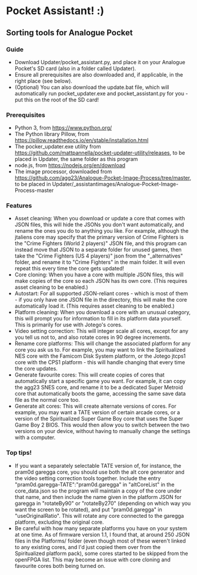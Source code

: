 # Pocket Assistant! :)
## Sorting tools for Analogue Pocket

### Guide
- Download Updater/pocket_assistant.py, and place it on your Analogue Pocket's SD card (also in a folder called Updater).
- Ensure all prerequisites are also downloaded and, if applicable, in the right place (see below).
- (Optional) You can also download the update.bat file, which will automatically run pocket_updater.exe and pocket_assistant.py for you - put this on the root of the SD card!

### Prerequisites
- Python 3, from https://www.python.org/
- The Python library Pillow, from https://pillow.readthedocs.io/en/stable/installation.html
- The pocker_updater.exe utility from https://github.com/mattpannella/pocket-updater-utility/releases, to be placed in Updater, the same folder as this program
- node.js, from https://nodejs.org/en/download
- The image processor, downloaded from https://github.com/agg23/Analogue-Pocket-Image-Process/tree/master, to be placed in Updater/_assistantimages/Analogue-Pocket-Image-Process-master

### Features
- Asset cleaning: When you download or update a core that comes with JSON files, this will hide the JSONs you don't want automatically, and rename the ones you do to anything you like. For example, although the jtaliens core may specify that the primary version of Crime Fighters is the "Crime Fighters (World 2 players)" JSON file, and this program can instead move that JSON to a separate folder for unused games, then take the "Crime Fighters (US 4 players)" json from the "_alternatives" folder, and rename it to "Crime Fighters" in the main folder. It will even repeat this every time the core gets updated!
- Core cloning: When you have a core with multiple JSON files, this will make copies of the core so each JSON has its own core. (This requires asset cleaning to be enabled.)
- Autostart: For all supported JSON-reliant cores - which is most of them - if you only have one JSON file in the directory, this will make the core automatically load it. (This requires asset cleaning to be enabled.)
- Platform cleaning: When you download a core with an unusual category, this will prompt you for information to fill in its platform data yourself. This is primarily for use with Jotego's cores.
- Video setting correction: This will integer scale all cores, except for any you tell us not to, and also rotate cores in 90 degree increments.
- Rename core platforms: This will change the associated platform for any core you ask us to. For example, you may want to link the Spiritualized NES core with the Famicom Disk System platform, or the Jotego jtcps1 core with the CPS1 platform - this will handle changing that every time the core updates.
- Generate favourite cores: This will create copies of cores that automatically start a specific game you want. For example, it can copy the agg23 SNES core, and rename it to be a dedicated Super Metroid core that automatically boots the game, accessing the same save data file as the normal core too.
- Generate alt cores: This will create alternate versions of cores. For example, you may want a TATE version of certain arcade cores, or a version of the Spiritualized Super Game Boy core that uses the Super Game Boy 2 BIOS. This would then allow you to switch between the two versions on your device, without having to manually change the settings with a computer.

### Top tips!
- If you want a separately selectable TATE version of, for instance, the pram0d garegga core, you should use both the alt core generator and the video setting correction tools together. Include the entry "pram0d.garegga-TATE":"pram0d.garegga" in "altCoreList" in the core_data.json so the program will maintain a copy of the core under that name, and then include the name given in the platform JSON for garegga in "rotateBy90" or "rotateBy270" (depending on which way you want the screen to be rotated), and put "pram0d.garegga" in "useOriginalRatio". This will rotate any core connected to the garegga platform, excluding the original core.
- Be careful with how many separate platforms you have on your system at one time. As of firmware version 1.1, I found that, at around 250 JSON files in the Platforms/ folder (even though most of these weren't linked to any existing cores, and I'd just copied them over from the Spiritualized platform pack), some cores started to be skipped from the openFPGA list. This may become an issue with core cloning and favourite cores both being turned on.
